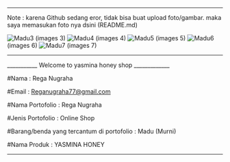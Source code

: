 --------------------------------------------------------------------------------------------------------------
Note :
karena Github sedang eror, tidak bisa buat upload foto/gambar. maka saya memasukan foto nya dsini (README.md)

![Madu3](https://user-images.githubusercontent.com/56884391/110127526-54066a00-7df8-11eb-8e38-19ef30f4e639.png)
(images 3)
![Madu4](https://user-images.githubusercontent.com/56884391/110127629-700a0b80-7df8-11eb-8491-81b96e446b76.png)
(images 4)
![Madu5](https://user-images.githubusercontent.com/56884391/110127723-8adc8000-7df8-11eb-9b05-71d31102c2d1.png)
(images 5)
![Madu6](https://user-images.githubusercontent.com/56884391/110127741-92038e00-7df8-11eb-83a0-abebbb4b3eae.png)
(images 6)
![Madu7](https://user-images.githubusercontent.com/56884391/110127807-a3e53100-7df8-11eb-845a-c98488028717.png)
(images 7)
_______________________________________________________________________________________________________________

___________ Welcome to yasmina honey shop _____________

#Nama : Rega Nugraha

#Email : Reganugraha77@gmail.com
        
#Nama Portofolio : Rega Nugraha

#Jenis Portofolio : Online Shop

#Barang/benda yang tercantum di portofolio : Madu (Murni)

#Nama Produk : YASMINA HONEY
_________________________________________________________
